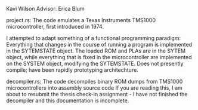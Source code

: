 Kavi Wilson
Advisor: Erica Blum

project.rs:
The code emulates a Texas Instruments TMS1000 microcontroller, first introduced in 1974.

I attempted to adapt something of a functional programming paradigm: Everything that changes in the course of running a program is implemented in the SYTEMSTATE object. The loaded ROM and PLAs are in the SYTEM object, while everything that is fixed in the microcontroller are implemented on the SYSTEM object, modifying the SYTEMSTATE.
Does not presently compile; have been rapidly prototyping architechture.

decompiler.rs:
The code decompiles binary ROM dumps from TMS1000 microcontrollers into assembly source code
If you are reading this, I am about to resubmit the thesis check-in assignment - I have not finished the decompiler and this documentation is incomplete.

